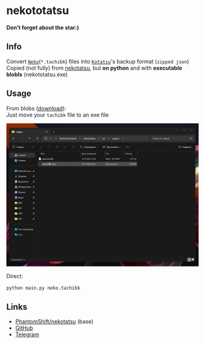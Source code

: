 # nekototatsu

**Don't forget about the star:)**

## Info

Convert [`Neko`](https://github.com/CarlosEsco/Neko)(`*.tachibk`) files into [`Kotatsu`](https://github.com/KotatsuApp/Kotatsu)'s backup format (`zipped json`)\
Copied (not fully) from [nekotatsu](https://github.com/PhantomShift/nekotatsu), but **on python** and with **executable blobls** (nekototatsu.exe)

## Usage

From blobs ([download](https://github.com/SantaSpeen/nekototatsu/releases/download/v1.0/nekototatsu-1.0.1.exe)):\
Just move your `tachibk` file to an exe file

![prew.gif](prew.gif)

Direct: 
```bash
python main.py neko.tachibk
```

## Links

* [PhantomShift/nekotatsu](https://github.com/PhantomShift/nekotatsu) (base)
* [GitHub](https://github.com/SantaSpeen)
* [Telegram](https://t.me/id01234)

